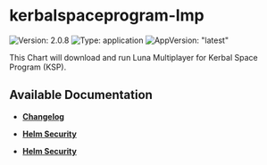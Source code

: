 # kerbalspaceprogram-lmp

![Version: 2.0.8](https://img.shields.io/badge/Version-2.0.8-informational?style=flat-square) ![Type: application](https://img.shields.io/badge/Type-application-informational?style=flat-square) ![AppVersion: "latest"](https://img.shields.io/badge/AppVersion-"latest"-informational?style=flat-square)

This Chart will download and run Luna Multiplayer for Kerbal Space Program (KSP).

## Available Documentation

- [**Changelog**](CHANGELOG)

- [**Helm Security**](container-security)

- [**Helm Security**](helm-security)

